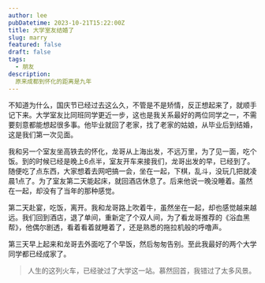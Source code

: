 ```yaml
---
author: lee
pubDatetime: 2023-10-21T15:22:00Z
title: 大学室友结婚了
slug: marry
featured: false
draft: false
tags:
  - 朋友
description:
  原来成都到怀化的距离是九年
---
```


不知道为什么，国庆节已经过去这么久，不管是不是矫情，反正想起来了，就顺手记下来。大学室友比同班同学更近一步，这也是我关系最好的两位同学之一，不需要刻意都能想起很多事。他毕业就回了老家，找了老家的姑娘，从毕业后到结婚，这是我们第一次见面。

我和另一个室友坐高铁去的怀化，龙哥从上海出发，不远万里，为了见一面，吃个饭。到的时候已经是晚上6点半，室友开车来接我们，龙哥出发的早，已经到了。随便吃了点东西，大家想着去网吧搞一会，坐在一起，下棋，乱斗，没玩几把就凌晨1点了。为了室友第二天能起床，就回酒店休息了。后来他说一晚没睡着。虽然在一起，却没有了当年的那种感觉。

第二天赴宴，吃饭，离开。我和龙哥路上吹着牛，虽然坐在一起，却也感觉越来越远。我们回到酒店，退了单间，重新定了个双人间，为了看龙哥推荐的《浴血黑帮》，他偶尔剧透，看着看着就睡着了，还是熟悉的拖拉机般的呼噜声。

第三天早上起来和龙哥去外面吃了个早饭，然后匆匆告别。至此我最好的两个大学同学都已经成家了。

> 人生的这列火车，已经驶过了大学这一站。慕然回首，我错过了太多风景。
